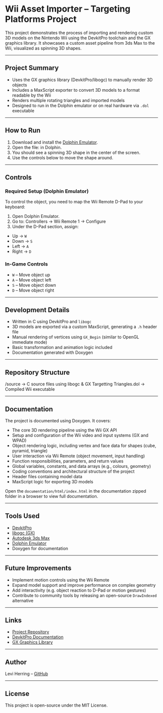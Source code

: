 # Wii Asset Importer – Targeting Platforms Project

This project demonstrates the process of importing and rendering custom 3D models on the Nintendo Wii using the DevkitPro toolchain and the GX graphics library. It showcases a custom asset pipeline from 3ds Max to the Wii, visualized as spinning 3D shapes.

---

## Project Summary

- Uses the GX graphics library (DevkitPro/libogc) to manually render 3D objects
- Includes a MaxScript exporter to convert 3D models to a format readable by the Wii
- Renders multiple rotating triangles and imported models
- Designed to run in the Dolphin emulator or on real hardware via `.dol` executable

---

## How to Run

1. Download and install the [Dolphin Emulator](https://dolphin-emu.org/).
2. Open the file: in Dolphin.
3. You should see a spinning 3D shape in the center of the screen.
4. Use the controls below to move the shape around.

---

## Controls

### Required Setup (Dolphin Emulator)

To control the object, you need to map the Wii Remote D-Pad to your keyboard:

1. Open Dolphin Emulator.
2. Go to: Controllers → Wii Remote 1 → Configure
3. Under the D-Pad section, assign:
- Up → `W`
- Down → `S`
- Left → `A`
- Right → `D`

### In-Game Controls

- `W` – Move object up  
- `A` – Move object left  
- `S` – Move object down  
- `D` – Move object right  

---

## Development Details

- Written in C using DevkitPro and `libogc`
- 3D models are exported via a custom MaxScript, generating a `.h` header file
- Manual rendering of vertices using `GX_Begin` (similar to OpenGL immediate mode)
- Basic transformation and animation logic included
- Documentation generated with Doxygen

---

## Repository Structure
/source → C source files using libogc & GX
Targetting Triangles.dol → Compiled Wii executable


---

## Documentation

The project is documented using Doxygen. It covers:
- The core 3D rendering pipeline using the Wii GX API  
- Setup and configuration of the Wii video and input systems (GX and WPAD)  
- Object rendering logic, including vertex and face data for shapes (cube, pyramid, triangle)  
- User interaction via Wii Remote (object movement, input handling)  
- Function responsibilities, parameters, and return values  
- Global variables, constants, and data arrays (e.g., colours, geometry)  
- Coding conventions and architectural structure of the project
- Header files containing model data
- MaxScript logic for exporting 3D models

Open the `documentation/html/index.html` in the documentation zipped folder in a browser to view full documentation.

---

## Tools Used

- [DevkitPro](https://devkitpro.org/)
- [libogc (GX)](https://devkitpro.org/wiki/libogc/GX)
- [Autodesk 3ds Max](https://www.autodesk.com/products/3ds-max/)
- [Dolphin Emulator](https://dolphin-emu.org/)
- Doxygen for documentation

---

## Future Improvements

- Implement motion controls using the Wii Remote
- Expand model support and improve performance on complex geometry
- Add interactivity (e.g. object reaction to D-Pad or motion gestures)
- Contribute to community tools by releasing an open-source `DrawIndexed` alternative

---

## Links

- [Project Repository](https://github.com/LeviHerring/TargetingPlatformsWii)
- [DevkitPro Documentation](https://devkitpro.org/)
- [GX Graphics Library](https://libogc.devkitpro.org/gx_8h.html)

---

## Author

Levi Herring – [GitHub](https://github.com/LeviHerring)

---

## License

This project is open-source under the MIT License.

 


